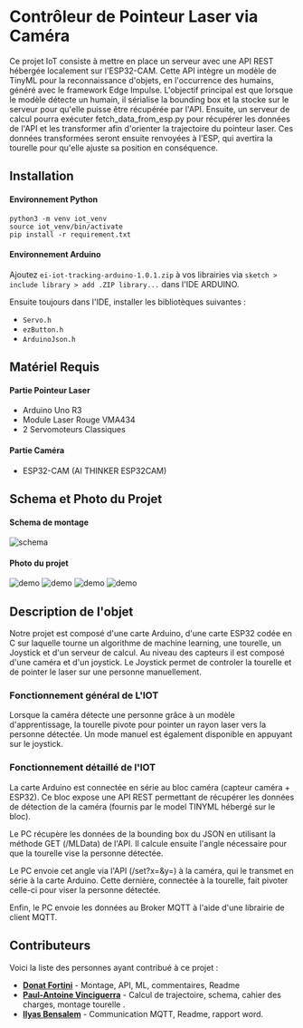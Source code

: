# Contrôleur de Pointeur Laser via Caméra

Ce projet IoT consiste à mettre en place un serveur avec une API REST hébergée localement sur l'ESP32-CAM. Cette API intègre un modèle de TinyML pour la reconnaissance d'objets, en l'occurrence des humains, généré avec le framework Edge Impulse. L'objectif principal est que lorsque le modèle détecte un humain, il sérialise la bounding box et la stocke sur le serveur pour qu'elle puisse être récupérée par l'API. Ensuite, un serveur de calcul pourra exécuter fetch_data_from_esp.py pour récupérer les données de l'API et les transformer afin d'orienter la trajectoire du pointeur laser. Ces données transformées seront ensuite renvoyées à l'ESP, qui avertira la tourelle pour qu'elle ajuste sa position en conséquence.

## Installation

#### Environnement Python 

```shell
python3 -m venv iot_venv
source iot_venv/bin/activate
pip install -r requirement.txt
```
#### Environnement Arduino

Ajoutez `ei-iot-tracking-arduino-1.0.1.zip` à vos librairies via `sketch > include library > add .ZIP library...` dans l'IDE ARDUINO.

Ensuite toujours dans l'IDE, installer les bibliotèques suivantes :
* `Servo.h`
* `ezButton.h`
* `ArduinoJson.h`

## Matériel Requis

#### Partie Pointeur Laser
- Arduino Uno R3
- Module Laser Rouge VMA434
- 2 Servomoteurs Classiques

#### Partie Caméra
- ESP32-CAM (AI THINKER ESP32CAM)

## Schema et Photo du Projet 

#### Schema de montage
![schema](figures/schema%20de%20montage.png)

#### Photo du projet

![demo](figures/IMG_0217.jpg)
![demo](figures/IMG_0219.jpg)
![demo](figures/IMG_0220.jpg)
![demo](figures/IMG_0221.jpg)


## Description de l'objet
Notre projet est composé d'une carte Arduino, d'une carte ESP32 codée en C sur laquelle tourne un algorithme de machine learning, une tourelle, un Joystick et d'un serveur de calcul. Au niveau des capteurs il est composé d'une caméra  et d'un joystick. 
Le Joystick permet de controler la tourelle et de pointer le laser sur une personne manuellement. 

### Fonctionnement général de L'IOT
Lorsque la caméra détecte une personne grâce à un modèle d'apprentissage, la tourelle pivote pour pointer un rayon laser vers la personne détectée. Un mode manuel est également disponible en appuyant sur le joystick.

### Fonctionnement détaillé de l'IOT

La carte Arduino est connectée en série au bloc caméra (capteur caméra + ESP32). Ce bloc expose une API REST permettant de récupérer les données de détection de la caméra (fournis par le model TINYML hébergé sur le bloc).

Le PC récupère les données de la bounding box du JSON en utilisant la méthode GET (/MLData) de l'API. Il calcule ensuite l'angle nécessaire pour que la tourelle vise la personne détectée.

Le PC envoie cet angle via l'API (/set?x=&y=) à la caméra, qui le transmet en série à la carte Arduino. Cette dernière, connectée à la tourelle, fait pivoter celle-ci pour viser la personne détectée.

Enfin, le PC envoie les données au Broker MQTT à l'aide d'une librairie de client MQTT.

## Contributeurs

Voici la liste des personnes ayant contribué à ce projet :

- **[Donat Fortini](https://github.com/DonatFortini)** - Montage, API, ML, commentaires, Readme
- **[Paul-Antoine Vinciguerra](https://github.com/Pavellow)** - Calcul de trajectoire, schema, cahier des charges, montage tourelle .
- **[Ilyas Bensalem](https://github.com/BensalemIlyas)** - Communication MQTT, Readme, rapport word.









